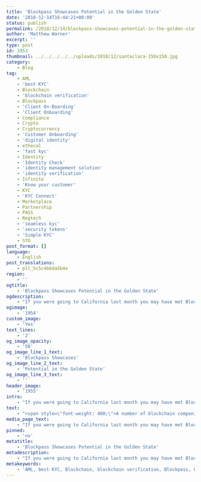 ```yaml
---
title: 'Blockpass Showcases Potential in the Golden State'
date: '2018-12-14T16:44:21+00:00'
status: publish
permalink: /2018/12/14/blockpass-showcases-potential-in-the-golden-state
author: 'Matthew Warner'
excerpt: ''
type: post
id: 1953
thumbnail: ../../../../../uploads/2018/12/santaclara-150x150.jpg
category:
    - Blog
tag:
    - AML
    - 'best KYC'
    - Blockchain
    - 'blockchain verification'
    - Blockpass
    - 'Client On-Boarding'
    - 'Client Onboarding'
    - Compliance
    - Crypto
    - Cryptocurrency
    - 'Customer Onboarding'
    - 'digital identity'
    - ethecal
    - 'fast kyc'
    - Identity
    - 'Identity Check'
    - 'identity management solution'
    - 'identity verification'
    - Infinito
    - 'Know your customer'
    - KYC
    - 'KYC Connect'
    - Marketplace
    - Partnership
    - PASS
    - Regtech
    - 'seamless kyc'
    - 'security tokens'
    - 'Simple KYC'
    - STO
post_format: []
language:
    - English
post_translations:
    - pll_5c5c4b6da5b4e
region:
    - ''
ogtitle:
    - 'Blockpass Showcases Potential in the Golden State'
ogdescription:
    - "If you were going to California last month you may have met Blockpass at the Blockchain Expo North America. On the 28th and 29th of November in the Santa Clara Convention Centre, a host of companies from areas across IoT, AI and Blockchain technology gathered to showcase products, discuss their solutions and network with like-minded groups and individuals. \_"
ogimage:
    - '1954'
custom_image:
    - 'Yes'
text_lines:
    - '2'
og_image_opacity:
    - '50'
og_image_line_1_text:
    - 'Blockpass Showcases'
og_image_line_2_text:
    - 'Potential in the Golden State'
og_image_line_3_text:
    - ''
header_image:
    - '1955'
intro:
    - "If you were going to California last month you may have met Blockpass at the Blockchain Expo North America. On the 28th and 29th of November in the Santa Clara Convention Centre, a host of companies from areas across IoT, AI and Blockchain technology gathered to showcase products, discuss their solutions and network with like-minded groups and individuals. \_"
text:
    - "<span style=\"font-weight: 400;\">A number of blockchain companies were in attendance, with Blockpass and Infinito manning a joint stand to show off their respective products and joint developments through their partnership. On stage, Dr <a href=\"https://www.linkedin.com/in/hanslombardo/\">Hans Lombardo</a> spoke on Blockpass’ vision of being an ‘Identity for a Connected World’, explaining the potential of Blockpass to enable a simple and efficient <a href=\"http://www.blockpasss.org/kyc\">KYC solution</a> as well as other developments that are in the works. The Blockpass booth was busy and attendees were able to see live demonstrations of the app and hear about current goals and future plans. The team made a number of interesting contacts and looks forward to continuing conversations and creating potential partnerships. </span>\r\n\r\n&nbsp;\r\n\r\n<span style=\"font-weight: 400;\">Talk at the convention revolved around a number of blockchain and cryptocurrency topics but by far the most prevalent was discussion around the potential use of security tokens and how they will change the way business can be conducted. At the Blockpass stand we were keen to discuss this as Blockpass and Infinito Wallet have been working to launch a KYC-enabled security token wallet which has <a href=\"https://www.blockpass.org/2018/12/12/blockpass-and-infinito-wallet-launch-most-secure-kyc-enabled-security-token-wallet/\" target=\"_blank\" rel=\"noopener\">recently been announced</a>.</span>\r\n\r\n&nbsp;\r\n\r\n<span style=\"font-weight: 400;\">This conference marked the final significant event for Blockpass in this calendar year and it has been a pleasure to meet so many people and companies that share our passion for KYC and identity (and making it quick, simple and user-centric). It has been a busy but fruitful twelve months which has led to a number of implementations and partnerships - something we will continue to announce in the following weeks and work to expand on in 2019. Keep an eye out early next year as we announce events that we will be attending. We hope to see you there!</span>"
media_page_text:
    - "If you were going to California last month you may have met Blockpass at the Blockchain Expo North America. On the 28th and 29th of November in the Santa Clara Convention Centre, a host of companies from areas across IoT, AI and Blockchain technology gathered to showcase products, discuss their solutions and network with like-minded groups and individuals. \_"
pinned:
    - 'no'
metatitle:
    - 'Blockpass Showcases Potential in the Golden State'
metadescription:
    - "If you were going to California last month you may have met Blockpass at the Blockchain Expo North America. On the 28th and 29th of November in the Santa Clara Convention Centre, a host of companies from areas across IoT, AI and Blockchain technology gathered to showcase products, discuss their solutions and network with like-minded groups and individuals. \_"
metakeywords:
    - 'AML, best KYC, Blockchain, blockchain verification, Blockpass, Client On-Boarding, Client Onboarding, Compliance, Crypto, Cryptocurrency, Customer Onboarding, digital identity, ethecal, fast kyc, Identity, Identity Check, identity management solution, identity verification, Know your customer, KYC, KYC Connect, Marketplace, Partnership, PASS, Regtech, seamless kyc, security tokens, Simple KYC, STO, blockchain, Infinito'
---
```

<!DOCTYPE html PUBLIC "-//W3C//DTD HTML 4.0 Transitional//EN" "http://www.w3.org/TR/REC-html40/loose.dtd">
<?xml encoding="UTF-8">
